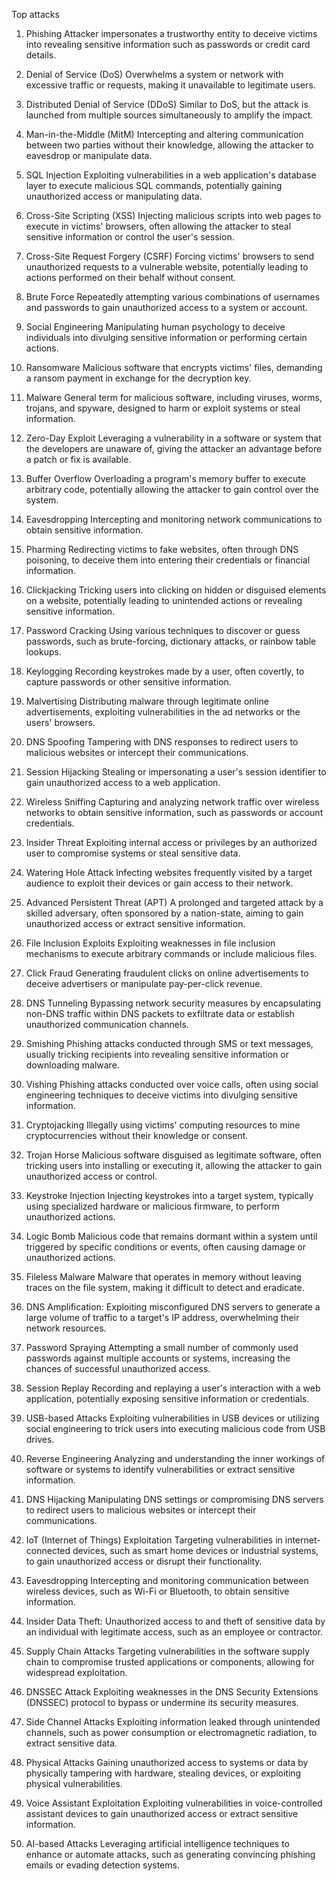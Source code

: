 Top attacks

1. Phishing
Attacker impersonates a trustworthy entity to deceive victims into revealing sensitive information such as passwords or credit card details.

2. Denial of Service (DoS)
Overwhelms a system or network with excessive traffic or requests, making it unavailable to legitimate users.

3. Distributed Denial of Service (DDoS)
Similar to DoS, but the attack is launched from multiple sources simultaneously to amplify the impact.

4. Man-in-the-Middle (MitM)
Intercepting and altering communication between two parties without their knowledge, allowing the attacker to eavesdrop or manipulate data.

5. SQL Injection
Exploiting vulnerabilities in a web application's database layer to execute malicious SQL commands, potentially gaining unauthorized access or manipulating data.

6. Cross-Site Scripting (XSS)
Injecting malicious scripts into web pages to execute in victims' browsers, often allowing the attacker to steal sensitive information or control the user's session.

7. Cross-Site Request Forgery (CSRF)
Forcing victims' browsers to send unauthorized requests to a vulnerable website, potentially leading to actions performed on their behalf without consent.

8. Brute Force
Repeatedly attempting various combinations of usernames and passwords to gain unauthorized access to a system or account.

9. Social Engineering
Manipulating human psychology to deceive individuals into divulging sensitive information or performing certain actions.

10. Ransomware
Malicious software that encrypts victims' files, demanding a ransom payment in exchange for the decryption key.

11. Malware
General term for malicious software, including viruses, worms, trojans, and spyware, designed to harm or exploit systems or steal information.

12. Zero-Day Exploit
Leveraging a vulnerability in a software or system that the developers are unaware of, giving the attacker an advantage before a patch or fix is available.

13. Buffer Overflow
Overloading a program's memory buffer to execute arbitrary code, potentially allowing the attacker to gain control over the system.

14. Eavesdropping
Intercepting and monitoring network communications to obtain sensitive information.

15. Pharming
Redirecting victims to fake websites, often through DNS poisoning, to deceive them into entering their credentials or financial information.

16. Clickjacking
Tricking users into clicking on hidden or disguised elements on a website, potentially leading to unintended actions or revealing sensitive information.

17. Password Cracking
Using various techniques to discover or guess passwords, such as brute-forcing, dictionary attacks, or rainbow table lookups.

18. Keylogging
Recording keystrokes made by a user, often covertly, to capture passwords or other sensitive information.

19. Malvertising
Distributing malware through legitimate online advertisements, exploiting vulnerabilities in the ad networks or the users' browsers.

20. DNS Spoofing
Tampering with DNS responses to redirect users to malicious websites or intercept their communications.

21. Session Hijacking
Stealing or impersonating a user's session identifier to gain unauthorized access to a web application.

22. Wireless Sniffing
Capturing and analyzing network traffic over wireless networks to obtain sensitive information, such as passwords or account credentials.

23. Insider Threat
Exploiting internal access or privileges by an authorized user to compromise systems or steal sensitive data.

24. Watering Hole Attack
Infecting websites frequently visited by a target audience to exploit their devices or gain access to their network.

25. Advanced Persistent Threat (APT)
A prolonged and targeted attack by a skilled adversary, often sponsored by a nation-state, aiming to gain unauthorized access or extract sensitive information.

26. File Inclusion Exploits
Exploiting weaknesses in file inclusion mechanisms to execute arbitrary commands or include malicious files.

27. Click Fraud
Generating fraudulent clicks on online advertisements to deceive advertisers or manipulate pay-per-click revenue.

28. DNS Tunneling
Bypassing network security measures by encapsulating non-DNS traffic within DNS packets to exfiltrate data or establish unauthorized communication channels.

29. Smishing
Phishing attacks conducted through SMS or text messages, usually tricking recipients into revealing sensitive information or downloading malware.

30. Vishing
Phishing attacks conducted over voice calls, often using social engineering techniques to deceive victims into divulging sensitive information.

31. Cryptojacking
Illegally using victims' computing resources to mine cryptocurrencies without their knowledge or consent.

32. Trojan Horse
Malicious software disguised as legitimate software, often tricking users into installing or executing it, allowing the attacker to gain unauthorized access or control.

33. Keystroke Injection
Injecting keystrokes into a target system, typically using specialized hardware or malicious firmware, to perform unauthorized actions.

34. Logic Bomb
Malicious code that remains dormant within a system until triggered by specific conditions or events, often causing damage or unauthorized actions.

35. Fileless Malware
Malware that operates in memory without leaving traces on the file system, making it difficult to detect and eradicate.

36. DNS Amplification: Exploiting misconfigured DNS servers to generate a large volume of traffic to a target's IP address, overwhelming their network resources.

37. Password Spraying
Attempting a small number of commonly used passwords against multiple accounts or systems, increasing the chances of successful unauthorized access.

38. Session Replay
Recording and replaying a user's interaction with a web application, potentially exposing sensitive information or credentials.

39. USB-based Attacks
Exploiting vulnerabilities in USB devices or utilizing social engineering to trick users into executing malicious code from USB drives.

40. Reverse Engineering
Analyzing and understanding the inner workings of software or systems to identify vulnerabilities or extract sensitive information.

41. DNS Hijacking
Manipulating DNS settings or compromising DNS servers to redirect users to malicious websites or intercept their communications.

42. IoT (Internet of Things) Exploitation
Targeting vulnerabilities in internet-connected devices, such as smart home devices or industrial systems, to gain unauthorized access or disrupt their functionality.

43. Eavesdropping
Intercepting and monitoring communication between wireless devices, such as Wi-Fi or Bluetooth, to obtain sensitive information.

44. Insider Data Theft: Unauthorized access to and theft of sensitive data by an individual with legitimate access, such as an employee or contractor.

45. Supply Chain Attacks
Targeting vulnerabilities in the software supply chain to compromise trusted applications or components, allowing for widespread exploitation.

46. DNSSEC Attack
Exploiting weaknesses in the DNS Security Extensions (DNSSEC) protocol to bypass or undermine its security measures.

47. Side Channel Attacks
Exploiting information leaked through unintended channels, such as power consumption or electromagnetic radiation, to extract sensitive data.

48. Physical Attacks
Gaining unauthorized access to systems or data by physically tampering with hardware, stealing devices, or exploiting physical vulnerabilities.

49. Voice Assistant Exploitation
Exploiting vulnerabilities in voice-controlled assistant devices to gain unauthorized access or extract sensitive information.

50. AI-based Attacks
Leveraging artificial intelligence techniques to enhance or automate attacks, such as generating convincing phishing emails or evading detection systems.